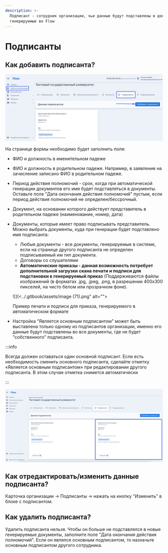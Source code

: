 ```yaml
---
description: >-
  Подписант - сотрудник организации, чьи данные будут подставлены в документы,
  генерируемые во Flow
---
```


# Подписанты

## Как добавить подписанта?

![](<../.gitbook/assets/image (69).png>)

На странице формы необходимо будет заполнить поля:

* ФИО  и должность в именительном падеже
* ФИО  и должность в родительном падеже. Например, в заявление на зачисление записано ФИО в родительном падеже.
* Период действия полномочий - срок, когда при автоматической генерации документов его имя будет подставляться в документы. Оставьте поле "Дата окончания действия полномочий" пустым, если период действия полномочий не определен/бессрочный.
* Документ, на основании которого действует представитель в родительном падеже (наименование, номер, дата)
*   Документы, которые имеет право подписывать представитель. Можно выбрать документы, куда при генерации будет подставлено имя подписанта:

    * Любые документы - все документы, генерируемые в системе, если на странице другого  подписанта не определен подписываемый им тип документа.
    * Договоры со слушателями
    * **Автоматические приказы - данная возможность потребует дополнительной загрузки  скана печати и подписи  для подстановки в генерируемый приказ** (Поддерживаются файлы изображений (в форматах .jpg, .jpeg, .png, в разрешении 400х300 пикселей, на чисто белом или прозрачном фоне).

    ![](<../.gitbook/assets/image (71).png" alt=""><figcaption><p>Пример печати и подписи для приказа, генерируемого в автоматическом формате</p></figcaption></figure>
* Настройка "Является основным подписантом" может быть выставлена только одному из подписантов организации, именно его данные будут подставлены во все документы, где не будет "собственного" подписанта.

:::info

Всегда должен оставаться один основной подписант. Если есть необходимость сменить основного подписанта, сделайте отметку «Является основным подписантом» при редактировании другого подписанта. В этом случае отметка снимется автоматически

:::

![](<../.gitbook/assets/image (72).png>)

## Как отредактировать/изменить данные подписанта?

Карточка организации -> Подписанты ->  нажать на кнопку "Изменить" в блоке с подписантом.

## Как удалить подписанта?

Удалить подписанта нельзя. Чтобы он больше не подставлялся в новые генерируемые документы,   заполните поле "Дата окончания действия полномочий". Если он являлся основным подписантом, то назначьте основным подписантом другого сотрудника.
